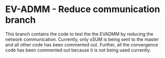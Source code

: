 # EV-ADMM - Reduce communication branch
This branch contains the code to test the the EVADMM by reducing the network communication. Currently, only xSUM is being sent to the master and all other code has been commented out. Further, all the convergence code has been commented out because it is not being used currently.
